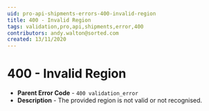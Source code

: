 ```yaml
---
uid: pro-api-shipments-errors-400-invalid-region
title: 400 - Invalid Region
tags: validation,pro,api,shipments,error,400
contributors: andy.walton@sorted.com
created: 13/11/2020
---
```

# 400 - Invalid Region

* **Parent Error Code** - `400 validation_error`
* **Description** - The provided region is not valid or not recognised.